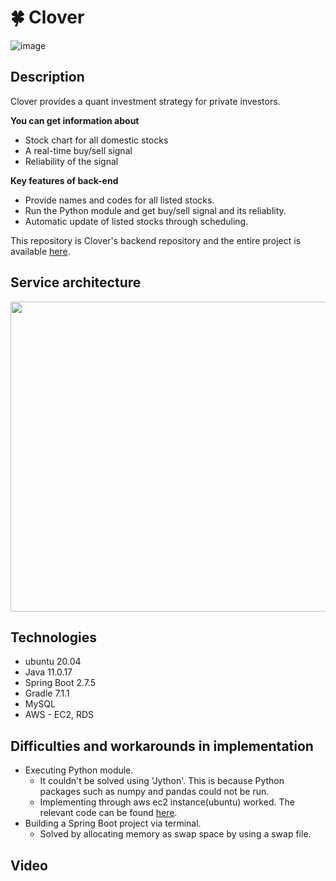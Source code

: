 # 🍀 Clover
![image](https://user-images.githubusercontent.com/55950561/202984845-c8b0298d-4d78-4a47-b2c5-b68e9eec38e3.png)

## Description
Clover provides a quant investment strategy for private investors.

**You can get information about**
- Stock chart for all domestic stocks
- A real-time buy/sell signal
- Reliability of the signal

**Key features of back-end**
- Provide names and codes for all listed stocks.
- Run the Python module and get buy/sell signal and its reliablity.
- Automatic update of listed stocks through scheduling.

This repository is Clover's backend repository and the entire project is available [here](https://github.com/hongcana/Clover_Project).

## Service architecture
<p align="center"><img src="https://user-images.githubusercontent.com/55950561/202979270-0d7ee86e-e287-40db-bc3e-4a168b00aa46.png" width="800" height="496"/></p>

## Technologies
- ubuntu 20.04
- Java 11.0.17
- Spring Boot 2.7.5
- Gradle 7.1.1
- MySQL
- AWS - EC2, RDS

## Difficulties and workarounds in implementation
- Executing Python module.
  - It couldn't be solved using 'Jython'. This is because Python packages such as numpy and pandas could not be run.
  - Implementing through aws ec2 instance(ubuntu) worked. The relevant code can be found [here](https://github.com/pyh-dotcom/clover_backend/blob/master/src/main/java/com/example/clover_backend/service/ExecutePython.java).
- Building a Spring Boot project via terminal.
  - Solved by allocating memory as swap space by using a swap file.

## Video
